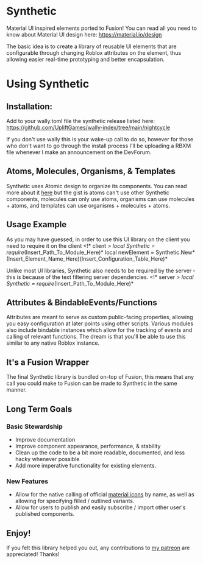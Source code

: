 # Synthetic
Material UI inspired elements ported to Fusion! You can read all you need to know about Material UI design here: https://material.io/design

The basic idea is to create a library of reusable UI elements that are configurable through changing Roblox attributes on the element, thus allowing easier real-time prototyping and better encapsulation.


# Using Synthetic
## Installation:
Add to your wally.toml file the synthetic release listed here: https://github.com/UpliftGames/wally-index/tree/main/nightcycle

If you don't use wally this is your wake-up call to do so, however for those who don't want to go through the install process I'll be uploading a RBXM file whenever I make an announcement on the DevForum.

## Atoms, Molecules, Organisms, & Templates
Synthetic uses Atomic design to organize its components. You can read more about it [here](https://atomicdesign.bradfrost.com/chapter-2/) but the gist is atoms can't use other Synthetic components, molecules can only use atoms, organisms can use molecules + atoms, and templates can use organisms + molecules + atoms.

## Usage Example
As you may have guessed, in order to use this UI library on the client you need to require it on the client
	<!* client *>
	local Synthetic = require*(Insert_Path_To_Module_Here)*
	local newElement = Synthetic.New*(Insert_Element_Name_Here)(Insert_Configuration_Table_Here)*

Unlike most UI libraries, Synthetic also needs to be required by the server - this is because of the text filtering server dependencies.
	<!* server *>
	local Synthetic = require*(Insert_Path_To_Module_Here)*

## Attributes & BindableEvents/Functions
Attributes are meant to serve as custom public-facing properties, allowing you easy configuration at later points using other scripts. Various modules also include bindable instances which allow for the tracking of events and calling of relevant functions. The dream is that you'll be able to use this similar to any native Roblox instance.

## It's a Fusion Wrapper
The final Synthetic library is bundled on-top of Fusion, this means that any call you could make to Fusion can be made to Synthetic in the same manner.

## Long Term Goals
### Basic Stewardship
- Improve documentation
- Improve component appearance, performance, & stability
- Clean up the code to be a bit more readable, documented, and less hacky whenever possible
- Add more imperative functionality for existing elements.
### New Features
- Allow for the native calling of official [material icons](https://fonts.google.com/icons) by name, as well as allowing for specifying filled / outlined variants.
- Allow for users to publish and easily subscribe / import other user's published components.

## Enjoy!
If you felt this library helped you out, any contributions to [my patreon](https://www.patreon.com/nightcycle) are appreciated! Thanks!